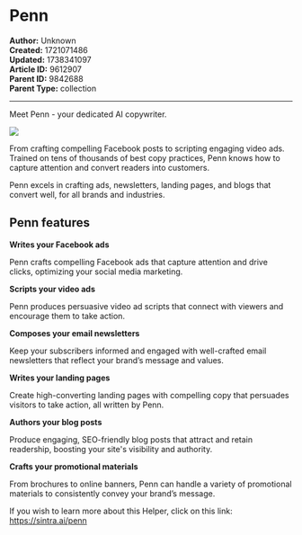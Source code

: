 # Penn

**Author:** Unknown  
**Created:** 1721071486  
**Updated:** 1738341097  
**Article ID:** 9612907  
**Parent ID:** 9842688  
**Parent Type:** collection  

---

Meet Penn - your dedicated AI copywriter. 

![](https://downloads.intercomcdn.com/i/o/1114407618/42db8b4a91ba09545fad93b4/image.png?expires=1754573400&signature=9045faedcb71842ba1a2f5cd7aa491d7e8965494f9210c8c0dcfcb4a24a894a3&req=dSEmEs1%2BmodeUfMW1HO4zRY%2Fjof9eDWo2w95cV60jcTsbbdEXo9IkS3VnOxl%0AtadQ%0A)

From crafting compelling Facebook posts to scripting engaging video ads. Trained on tens of thousands of best copy practices, Penn knows how to capture attention and convert readers into customers.

Penn excels in crafting ads, newsletters, landing pages, and blogs that convert well, for all brands and industries.

## **Penn features**

**Writes your Facebook ads**

Penn crafts compelling Facebook ads that capture attention and drive clicks, optimizing your social media marketing.

**Scripts your video ads**

Penn produces persuasive video ad scripts that connect with viewers and encourage them to take action.

**Composes your email newsletters**

Keep your subscribers informed and engaged with well-crafted email newsletters that reflect your brand’s message and values.

**Writes your landing pages**

Create high-converting landing pages with compelling copy that persuades visitors to take action, all written by Penn.

**Authors your blog posts**

Produce engaging, SEO-friendly blog posts that attract and retain readership, boosting your site's visibility and authority.

**Crafts your promotional materials**

From brochures to online banners, Penn can handle a variety of promotional materials to consistently convey your brand’s message.

If you wish to learn more about this Helper, click on this link: <https://sintra.ai/penn>  
​

